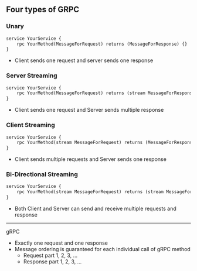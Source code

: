 

## Four types of GRPC

### Unary

```proto
service YourService {
    rpc YourMethod(MessageForRequest) returns (MessageForResponse) {}
}
```

- Client sends one request and server sends one response


### Server Streaming

```proto
service YourService {
    rpc YourMethod(MessageForRequest) returns (stream MessageForResponse) {}
}
```

- Client sends one request and Server sends multiple response

### Client Streaming

```proto
service YourService {
    rpc YourMethod(stream MessageForRequest) returns (MessageForResponse) {}
}
```

- Client sends multiple requests and Server sends one response

### Bi-Directional Streaming

```proto
service YourService {
    rpc YourMethod(stream MessageForRequest) returns (stream MessageForResponse) {}
}
```

- Both Client and Server can send and receive multiple requests and response

---

gRPC

- Exactly one request and one response
- Message ordering is guaranteed for each individual call  of gRPC method
  - Request part 1, 2, 3, ...
  - Response part 1, 2, 3, ...
